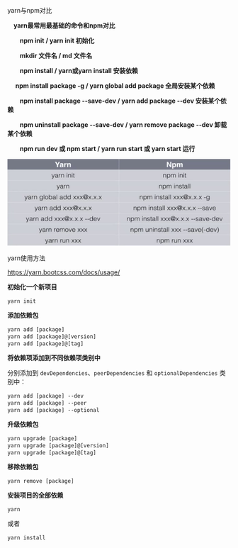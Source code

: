yarn与npm对比

　**yarn最常用最基础的命令和npm对比**

　　**npm init / yarn init 初始化**

　　**mkdir 文件名 / md 文件名**

　　**npm install / yarn或yarn install 安装依赖**

　    **npm install package -g / yarn global add package 全局安装某个依赖**

　　**npm install package --save-dev /  yarn add package --dev 安装某个依赖**

　　**npm uninstall package --save-dev / yarn remove package --dev 卸载某个依赖**

　　**npm run dev 或 npm start / yarn run start 或 yarn start 运行**

![img](.img/1033257-20201216155724858-1551550017.png)

yarn使用方法

https://yarn.bootcss.com/docs/usage/

**初始化一个新项目**

```
yarn init
```

**添加依赖包**

```
yarn add [package]
yarn add [package]@[version]
yarn add [package]@[tag]
```

**将依赖项添加到不同依赖项类别中**

分别添加到 `devDependencies`、`peerDependencies` 和 `optionalDependencies` 类别中：

```
yarn add [package] --dev
yarn add [package] --peer
yarn add [package] --optional
```

**升级依赖包**

```
yarn upgrade [package]
yarn upgrade [package]@[version]
yarn upgrade [package]@[tag]
```

**移除依赖包**

```
yarn remove [package]
```

**安装项目的全部依赖**

```
yarn
```

或者

```
yarn install
```

